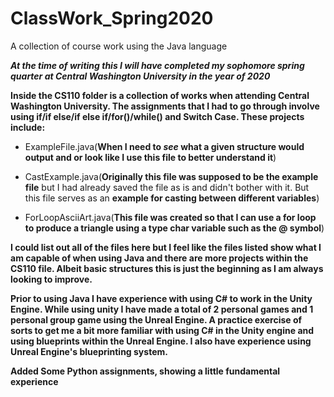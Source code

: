 # ClassWork_Spring2020
A collection of course work using the Java language

***At the time of writing this I will have completed my sophomore spring quarter at Central Washington University in the year of 2020***

**Inside the CS110 folder is a collection of works when attending Central Washington University.
The assignments that I had to go through involve using if/if else/if else if/for()/while() and Switch Case.
These projects include:**

- ExampleFile.java(**When I need to *see* what a given structure would output and or look like I use this file to better understand it**)

- CastExample.java(**Originally this file was supposed to be the example file** but I had already saved the file as is and didn't bother with it. But this file serves as an **example for casting between different variables**)
- ForLoopAsciiArt.java(**This file was created so that I can use a for loop to produce a triangle using a type char variable such as the @ symbol**)

**I could list out all of the files here but I feel like the files listed show what I am capable of when using Java and there are more projects within the CS110 file. Albeit basic structures this is just the beginning as I am always looking to improve.**


**Prior to using Java I have experience with using C# to work in the Unity Engine. While using unity I have made a total of 2 personal games and 1 personal group game using the Unreal Engine. A practice exercise of sorts to get me a bit more familiar with using C# in the Unity engine and using blueprints within the Unreal Engine. I also have experience using Unreal Engine's blueprinting system.**

**Added Some Python assignments, showing a little fundamental experience**
